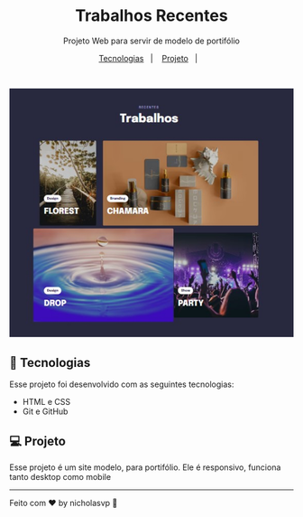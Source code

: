 <h1 align="center"> Trabalhos Recentes </h1>

<p align="center">
Projeto Web para servir de modelo de portifólio
</p>

<p align="center">
  <a href="#-tecnologias">Tecnologias</a>&nbsp;&nbsp;&nbsp;|&nbsp;&nbsp;&nbsp;
  <a href="#-projeto">Projeto</a>&nbsp;&nbsp;&nbsp;|&nbsp;&nbsp;&nbsp;
</p>

<br>

<p align="center">
  <img alt="Capa" src=".github/Capa.jpg">

</p>

## 🚀 Tecnologias

Esse projeto foi desenvolvido com as seguintes tecnologias:

- HTML e CSS
- Git e GitHub

## 💻 Projeto

Esse projeto é um site modelo, para portifólio. Ele é responsivo, funciona tanto desktop como mobile

<hr/>


Feito com ♥ by nicholasvp :wave: 

